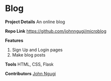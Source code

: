 # Blog

**Project Details** An online blog 

**Repo Link**
https://github.com/johnngugi/microblog

**Features**
1. Sign Up and Login pages  
2. Make blog posts

**Tools** HTML, CSS, Flask

**Contributors** [John Ngugi](https://github.com/johnngugi)
